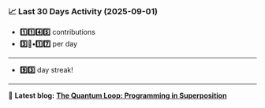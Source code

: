 <!--START_STATS-->
### 📈 Last 30 Days Activity (2025-09-01)  
- **1️⃣1️⃣4️⃣5️⃣** contributions  
- **3️⃣🎱•1️⃣7️⃣** per day
---
- **9️⃣3️⃣** day streak!
---
📝 **Latest blog:** [**The Quantum Loop: Programming in Superposition**](https://andriak.com/blog/quantum-loop)
<!--END_STATS-->
